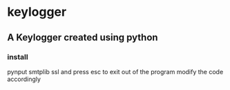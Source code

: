 # keylogger
## A Keylogger created using python
### install 
pynput
smtplib
ssl
and press esc to exit out of the program
modify the code accordingly 
